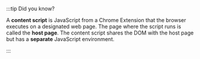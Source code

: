 :::tip Did you know?

A **content script** is JavaScript from a Chrome Extension that the browser
executes on a designated web page. The page where the script runs is called the
**host page**. The content script shares the DOM with the host page but has a
**separate** JavaScript environment.

:::
